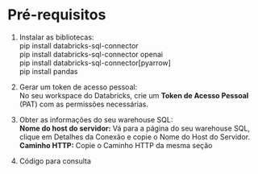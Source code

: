 # Pré-requisitos
1. Instalar as bibliotecas:<br>
pip install databricks-sql-connector<br>
pip install databricks-sql-connector openai<br>
pip install databricks-sql-connector[pyarrow]<br>
pip install pandas<br>

2. Gerar um token de acesso pessoal: <br>
No seu workspace do Databricks, crie um **Token de Acesso Pessoal** (PAT) com as permissões necessárias.

3. Obter as informações do seu warehouse SQL:<br>
**Nome do host do servidor:** Vá para a página do seu warehouse SQL, clique em Detalhes da Conexão e copie o Nome do Host do Servidor.
<br>**Caminho HTTP:** Copie o Caminho HTTP da mesma seção

4. Código para consulta 